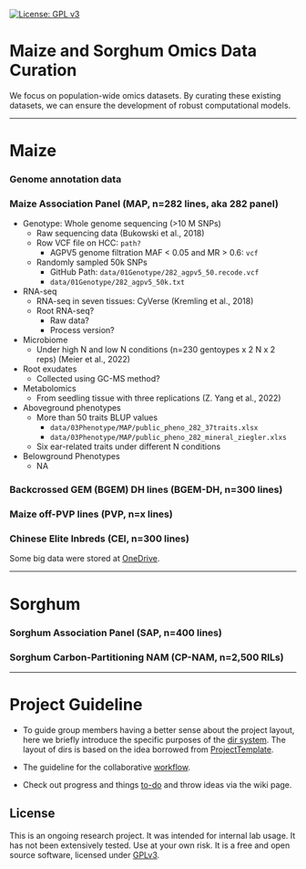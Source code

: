 [![License: GPL v3](https://img.shields.io/badge/License-GPL%20v3-blue.svg)](http://www.gnu.org/licenses/gpl-3.0)

# Maize and Sorghum Omics Data Curation

We focus on population-wide omics datasets. By curating these existing datasets, we can ensure the development of robust computational models.

-----------------------
# Maize

### Genome annotation data

### Maize Association Panel (MAP, n=282 lines, aka 282 panel)

- Genotype: Whole genome sequencing (>10 M SNPs)
  - Raw sequencing data (Bukowski et al., 2018)
  - Row VCF file on HCC: `path?`
    - AGPV5 genome filtration MAF < 0.05 and MR > 0.6: `vcf` 
  - Randomly sampled 50k SNPs
    - GitHub Path: `data/01Genotype/282_agpv5_50.recode.vcf`
    - `data/01Genotype/282_agpv5_50k.txt`
- RNA-seq
  - RNA-seq in seven tissues: CyVerse (Kremling et al., 2018)
  - Root RNA-seq?
    - Raw data?
    - Process version?
- Microbiome
  - Under high N and low N conditions (n=230 gentoypes x 2 N x 2 reps) (Meier et al., 2022)
- Root exudates
  - Collected using GC-MS method? 
- Metabolomics
  - From seedling tissue with three replications (Z. Yang et al., 2022)
- Aboveground phenotypes
  - More than 50 traits BLUP values 
    - `data/03Phenotype/MAP/public_pheno_282_37traits.xlsx`
    - `data/03Phenotype/MAP/public_pheno_282_mineral_ziegler.xlxs`
  - Six ear-related traits under different N conditions
- Belowground Phenotypes
  - NA


### Backcrossed GEM (BGEM) DH lines (BGEM-DH, n=300 lines)

### Maize off-PVP lines (PVP, n=x lines)


### Chinese Elite Inbreds (CEI, n=300 lines)

Some big data were stored at [OneDrive](https://uofnelincoln-my.sharepoint.com/:f:/g/personal/gxu6_unl_edu/EuJn6RPpm-FKuU9FKNs9Qg8Bpk_r52zMLq8WbqxNDgeqSQ?e=t9G35u).

-----------------------
# Sorghum

### Sorghum Association Panel (SAP, n=400 lines)

### Sorghum Carbon-Partitioning NAM (CP-NAM, n=2,500 RILs)



------------------------

# Project Guideline

- To guide group members having a better sense about the project layout, here we briefly introduce the specific purposes of the [dir system](https://jyanglab.github.io/2017-01-07-project/). The layout of dirs is based on the idea borrowed from [ProjectTemplate](http://projecttemplate.net/architecture.html).

- The guideline for the collaborative [workflow](https://jyanglab.github.io/2017-01-10-project-using-github/).

- Check out progress and things [to-do](TODO.md) and throw ideas via the wiki page.


## License
This is an ongoing research project. It was intended for internal lab usage. It has not been extensively tested. Use at your own risk.
It is a free and open source software, licensed under [GPLv3](LICENSE).
